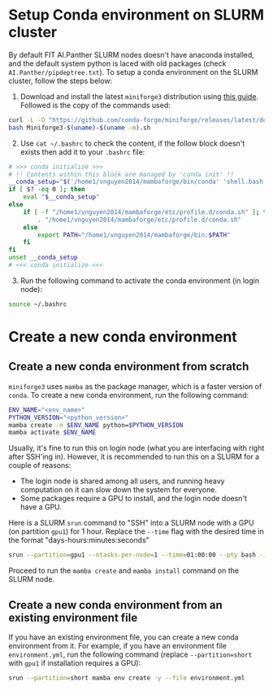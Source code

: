 # Setup Conda environment on SLURM cluster

By default FIT AI.Panther SLURM nodes doesn't have anaconda installed, and the default system python is laced with old packages (check `AI.Panther/pipdeptree.txt`). To setup a conda environment on the SLURM cluster, follow the steps below:

1. Download and install the latest `miniforge3` distribution using [this guide](https://github.com/conda-forge/miniforge?tab=readme-ov-file#unix-like-platforms-mac-os--linux). Followed is the copy of the commands used:

```bash
curl -L -O "https://github.com/conda-forge/miniforge/releases/latest/download/Miniforge3-$(uname)-$(uname -m).sh"
bash Miniforge3-$(uname)-$(uname -m).sh
```

2. Use `cat ~/.bashrc` to check the content, if the follow block doesn't exists then add it to your `.bashrc` file:

```bash
# >>> conda initialize >>>
# !! Contents within this block are managed by 'conda init' !!
__conda_setup="$('/home1/vnguyen2014/mambaforge/bin/conda' 'shell.bash' 'hook' 2> /dev/null)"
if [ $? -eq 0 ]; then
    eval "$__conda_setup"
else
    if [ -f "/home1/vnguyen2014/mambaforge/etc/profile.d/conda.sh" ]; then
        . "/home1/vnguyen2014/mambaforge/etc/profile.d/conda.sh"
    else
        export PATH="/home1/vnguyen2014/mambaforge/bin:$PATH"
    fi
fi
unset __conda_setup
# <<< conda initialize <<<
```

3. Run the following command to activate the conda environment (in login node):

```bash
source ~/.bashrc
```

# Create a new conda environment

## Create a new conda environment from scratch

`miniforge3` uses `mamba` as the package manager, which is a faster version of `conda`. To create a new conda environment, run the following command:

```bash
ENV_NAME="<env_name>"
PYTHON_VERSION="<python_version>"
mamba create -n $ENV_NAME python=$PYTHON_VERSION
mamba activate $ENV_NAME
```

Usually, it's fine to run this on login node (what you are interfacing with right after SSH'ing in). However, it is recommended to run this on a SLURM for a couple of reasons:
- The login node is shared among all users, and running heavy computation on it can slow down the system for everyone.
- Some packages require a GPU to install, and the login node doesn't have a GPU.

Here is a SLURM `srun` command to "SSH" into a SLURM node with a GPU (on partition `gpu1`) for 1 hour. Replace the `--time` flag with the desired time in the format "days-hours:minutes:seconds"

```bash
srun --partition=gpu1 --ntasks-per-node=1 --time=01:00:00 --pty bash -i
```

Proceed to run the `mamba create` and `mamba install` command on the SLURM node.

## Create a new conda environment from an existing environment file

If you have an existing environment file, you can create a new conda environment from it. For example, if you have an environment file `environment.yml`, run the following command (replace `--partition=short` with `gpu1` if installation requires a GPU):

```bash
srun --partition=short mamba env create -y --file environment.yml
```